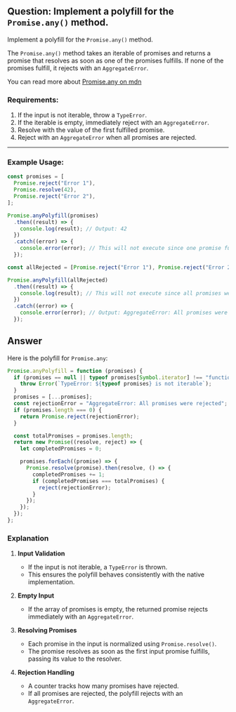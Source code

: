## Question: Implement a polyfill for the `Promise.any()` method.

Implement a polyfill for the `Promise.any()` method.

The `Promise.any()` method takes an iterable of promises and returns a promise that resolves as soon as one of the promises fulfills. If none of the promises fulfill, it rejects with an `AggregateError`.

You can read more about [Promise.any on mdn](https://developer.mozilla.org/en-US/docs/Web/JavaScript/Reference/Global_Objects/Promise/any)

### Requirements:

1. If the input is not iterable, throw a `TypeError`.
2. If the iterable is empty, immediately reject with an `AggregateError`.
3. Resolve with the value of the first fulfilled promise.
4. Reject with an `AggregateError` when all promises are rejected.

---

### Example Usage:

```js
const promises = [
  Promise.reject("Error 1"),
  Promise.resolve(42),
  Promise.reject("Error 2"),
];

Promise.anyPolyfill(promises)
  .then((result) => {
    console.log(result); // Output: 42
  })
  .catch((error) => {
    console.error(error); // This will not execute since one promise fulfilled.
  });

const allRejected = [Promise.reject("Error 1"), Promise.reject("Error 2")];

Promise.anyPolyfill(allRejected)
  .then((result) => {
    console.log(result); // This will not execute since all promises were rejected.
  })
  .catch((error) => {
    console.error(error); // Output: AggregateError: All promises were rejected
  });
```

## Answer

Here is the polyfill for `Promise.any`:

```js
Promise.anyPolyfill = function (promises) {
  if (promises == null || typeof promises[Symbol.iterator] !== "function") {
    throw Error(`TypeError: ${typeof promises} is not iterable`);
  }
  promises = [...promises];
  const rejectionError = "AggregateError: All promises were rejected";
  if (promises.length === 0) {
    return Promise.reject(rejectionError);
  }

  const totalPromises = promises.length;
  return new Promise((resolve, reject) => {
    let completedPromises = 0;

    promises.forEach((promise) => {
      Promise.resolve(promise).then(resolve, () => {
        completedPromises += 1;
        if (completedPromises === totalPromises) {
          reject(rejectionError);
        }
      });
    });
  });
};
```

### Explanation

1. **Input Validation**

   - If the input is not iterable, a `TypeError` is thrown.
   - This ensures the polyfill behaves consistently with the native implementation.

2. **Empty Input**

   - If the array of promises is empty, the returned promise rejects immediately with an `AggregateError`.

3. **Resolving Promises**

   - Each promise in the input is normalized using `Promise.resolve()`.
   - The promise resolves as soon as the first input promise fulfills, passing its value to the resolver.

4. **Rejection Handling**
   - A counter tracks how many promises have rejected.
   - If all promises are rejected, the polyfill rejects with an `AggregateError`.
